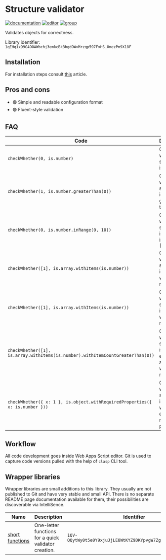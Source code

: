 # Structure validator

[![documentation](https://img.shields.io/badge/Documentation-open-blue)](./Documentation.md)
[![editor](https://img.shields.io/badge/Web%20editor-open-red)](https://script.google.com/d/1qEHq1x99G4OOAWbchj3emkcBk3bgdOWvMrzqp597FxHS_8mezPm9X18F/edit?usp=sharing)
[![group](https://img.shields.io/badge/Group-open-white)](https://groups.google.com/g/javascript-structure-validator)

Validates objects for correctness.

Library identifier: `1qEHq1x99G4OOAWbchj3emkcBk3bgdOWvMrzqp597FxHS_8mezPm9X18F`

## Installation

For installation steps consult [this][libraries] article.

[libraries]: https://developers.google.com/apps-script/guides/libraries

## Pros and cons

- :green_circle: Simple and readable configuration format
- :green_circle: Fluent-style validation

## FAQ
  
| Code                                                                           | Description                                                            |
| ------------------------------------------------------------------------------ | ---------------------------------------------------------------------- |
| `checkWhether(0, is.number)`                                                   | Check whether something is a number                                    |
| `checkWhether(1, is.number.greaterThan(0))`                                    | Check whether something is a number greater than zero                  |
| `checkWhether(0, is.number.inRange(0, 10))`                                    | Check whether something is a number in range `[0..10]`                 |
| `checkWhether([1], is.array.withItems(is.number))`                             | Check whether something is an array with numbers                       |
| `checkWhether([1], is.array.withItems(is.number))`                             | Check whether something is an array with numbers                       |
| `checkWhether([1], is.array.withItems(is.number).withItemCountGreaterThan(0))` | Check whether something is not empty array array with numbers          |
| `checkWhether({ x: 1 }, is.object.withRequiredProperties({ x: is.number }))`   | Check whether something is an object with existing number property `x` |

## Workflow

All code development goes inside Web Apps Script editor. Git is used to capture
code versions pulled with the help of `clasp` CLI tool.

## Wrapper libraries

Wrapper libraries are small additions to this library. They usually are not
published to Git and have very stable and small API. There is no separate README
page documentation available for them, their possibilities are discoverable via
IntelliSence.

| Name                               | Description                                          | Identifier                                                  |
| ---------------------------------- | ---------------------------------------------------- | ----------------------------------------------------------- |
| [short functions][short_functions] | One-letter functions for a quick validator creation. | `1QV-QQytWy0t5e0Y9xjuJjLE8WtKYZ9DKYpvgW7ZgODrYRUZZNxy5NEWO` |

[short_functions]: https://script.google.com/d/1QV-QQytWy0t5e0Y9xjuJjLE8WtKYZ9DKYpvgW7ZgODrYRUZZNxy5NEWO/edit?usp=sharing
